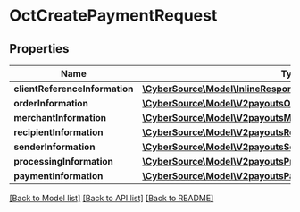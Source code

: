 # OctCreatePaymentRequest

## Properties
Name | Type | Description | Notes
------------ | ------------- | ------------- | -------------
**clientReferenceInformation** | [**\CyberSource\Model\InlineResponse201ClientReferenceInformation**](InlineResponse201ClientReferenceInformation.md) |  | [optional] 
**orderInformation** | [**\CyberSource\Model\V2payoutsOrderInformation**](V2payoutsOrderInformation.md) |  | [optional] 
**merchantInformation** | [**\CyberSource\Model\V2payoutsMerchantInformation**](V2payoutsMerchantInformation.md) |  | [optional] 
**recipientInformation** | [**\CyberSource\Model\V2payoutsRecipientInformation**](V2payoutsRecipientInformation.md) |  | [optional] 
**senderInformation** | [**\CyberSource\Model\V2payoutsSenderInformation**](V2payoutsSenderInformation.md) |  | [optional] 
**processingInformation** | [**\CyberSource\Model\V2payoutsProcessingInformation**](V2payoutsProcessingInformation.md) |  | [optional] 
**paymentInformation** | [**\CyberSource\Model\V2payoutsPaymentInformation**](V2payoutsPaymentInformation.md) |  | [optional] 

[[Back to Model list]](../README.md#documentation-for-models) [[Back to API list]](../README.md#documentation-for-api-endpoints) [[Back to README]](../README.md)


